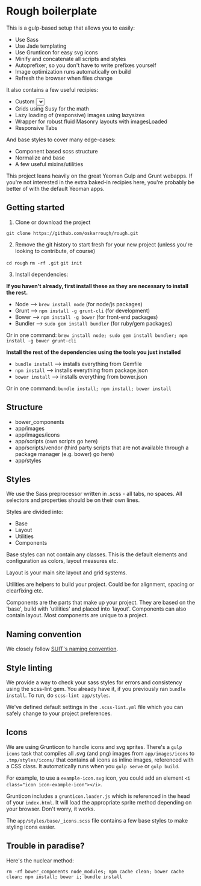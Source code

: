 # Rough boilerplate

This is a gulp-based setup that allows you to easily:

- Use Sass
- Use Jade templating
- Use Grunticon for easy svg icons
- Minify and concatenate all scripts and styles
- Autoprefixer, so you don't have to write prefixes yourself
- Image optimization runs automatically on build
- Refresh the browser when files change

It also contains a few useful recipies:

- Custom <select> styles
- Grids using Susy for the math
- Lazy loading of (responsive) images using lazysizes
- Wrapper for robust fluid Masonry layouts with imagesLoaded
- Responsive Tabs

And base styles to cover many edge-cases:

- Component based scss structure
- Normalize and base
- A few useful mixins/utilities

This project leans heavily on the great Yeoman Gulp and Grunt webapps. If you're not interested in the extra baked-in recipies here, you're probably be better of with the default Yeoman apps.

## Getting started

1. Clone or download the project

`git clone https://github.com/oskarrough/rough.git`

2. Remove the git history to start fresh for your new project (unless you're looking to contribute, of course)

`cd rough`
`rm -rf .git`
`git init`

3. Install dependencies:

**If you haven't already, first install these as they are necessary to install the rest.**

- Node --> `brew install node` (for node/js packages)
- Grunt --> `npm install -g grunt-cli` (for development)
- Bower --> `npm install -g bower` (for front-end packages)
- Bundler --> `sudo gem install bundler` (for ruby/gem packages)

Or in one command: `brew install node; sudo gem install bundler; npm install -g bower grunt-cli`

**Install the rest of the dependencies using the tools you just installed**

- `bundle install` --> installs everything from Gemfile
- `npm install` -->  installs everything from package.json
- `bower install` --> installs everything from bower.json

Or in one command: `bundle install; npm install; bower install`

## Structure

- bower_components
- app/images
- app/images/icons
- app/scripts (own scripts go here)
- app/scripts/vendor (third party scripts that are not available through a package manager (e.g. bower) go here)
- app/styles

## Styles

We use the Sass preprocessor written in .scss - all tabs, no spaces. All selectors and properties should be on their own lines.

Styles are divided into:

- Base
- Layout
- Utilities
- Components

Base styles can not contain any classes. This is the default elements and configuration as colors, layout measures etc.

Layout is your main site layout and grid systems.

Utilities are helpers to build your project. Could be for alignment, spacing or clearfixing etc.

Components are the parts that make up your project. They are based on the 'base', build with 'utilities' and placed into 'layout'. Components can also contain layout. Most components are unique to a project.

## Naming convention

We closely follow [SUIT's naming convention](https://github.com/suitcss/suit/blob/master/doc/naming-conventions.md).

## Style linting

We provide a way to check your sass styles for errors and consistency using the scss-lint gem. You already have it, if you previously ran `bundle install`. To run, do `scss-lint app/styles`.

We've defined default settings in the `.scss-lint.yml` file which you can safely change to your project preferences.

## Icons

We are using Grunticon to handle icons and svg sprites. There's a `gulp icons` task that compiles all .svg (and png) images from `app/images/icons` to `.tmp/styles/icons/` that contains all icons as inline images, referenced with a CSS class. It automatically runs when you `gulp serve` or `gulp build`.

For example, to use a `example-icon.svg` icon, you could add an element `<i class="icon icon-example-icon"></i>`.

Grunticon includes a `grunticon.loader.js` which is referenced in the head of your `index.html`. It will load the appropriate sprite method depending on your browser. Don't worry, it works.

The `app/styles/base/_icons.scss` file contains a few base styles to make styling icons easier.

## Trouble in paradise?

Here's the nuclear method:

`rm -rf bower_components node_modules; npm cache clean; bower cache clean; npm install; bower i; bundle install`
